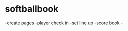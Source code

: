 # softballbook
  -create pages
          -player check in
          -set line up
          -score book
          -
